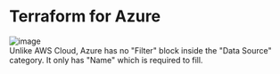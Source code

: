 # Terraform for Azure

![image](https://user-images.githubusercontent.com/65005696/134762792-d6430268-293d-46f7-9fe1-fd5b4a7995ba.png)  
Unlike AWS Cloud, Azure has no "Filter" block inside the "Data Source" category. It only has "Name" which is required to fill.
